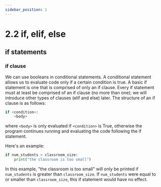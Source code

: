 ```yaml
---
sidebar_position: 1
---
```


# 2.2 if, elif, else

## if statements

### if clause

We can use booleans in conditional statements. A conditional statement allows us to evaluate code only if a certain condition is true. A basic if statement is one that is comprised of only an if clause. Every if statement must at least be comprised of an if clause (no more than one); we will introduce other types of clauses (elif and else) later. The structure of an if clause is as follows:

```python
if <condition>:
    <body>
```

where `<body>` is only evaluated if `<condition>` is True, otherwise the program continues running and evaluating the code following the if statement.

Here's an example:

```python
if num_students > classroom_size:
    print("the classroom is too small")
```

In this example, "the classroom is too small" will only be printed if `num_students` is greater than `classroom_size`. If `num_students` were equal to or smaller than `classroom_size`, this if statement would have no effect.